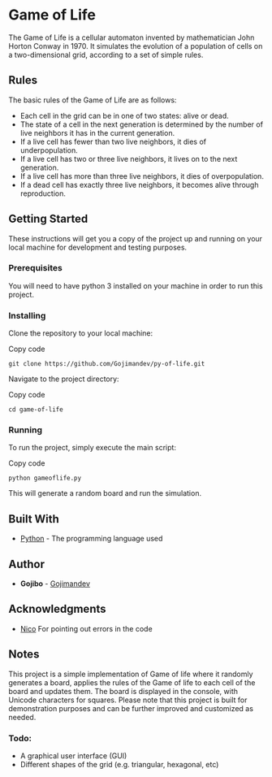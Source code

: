 
# Game of Life

The Game of Life is a cellular automaton invented by mathematician John Horton Conway in 1970. It simulates the evolution of a population of cells on a two-dimensional grid, according to a set of simple rules.

## Rules
The basic rules of the Game of Life are as follows:

-   Each cell in the grid can be in one of two states: alive or dead.
-   The state of a cell in the next generation is determined by the number of live neighbors it has in the current generation.
-   If a live cell has fewer than two live neighbors, it dies of underpopulation.
-   If a live cell has two or three live neighbors, it lives on to the next generation.
-   If a live cell has more than three live neighbors, it dies of overpopulation.
-   If a dead cell has exactly three live neighbors, it becomes alive through reproduction.

## Getting Started

These instructions will get you a copy of the project up and running on your local machine for development and testing purposes.

### Prerequisites

You will need to have python 3 installed on your machine in order to run this project.

### Installing

Clone the repository to your local machine:

Copy code

`git clone https://github.com/Gojimandev/py-of-life.git` 

Navigate to the project directory:

Copy code

`cd game-of-life` 

### Running

To run the project, simply execute the main script:

Copy code

`python gameoflife.py` 

This will generate a random board and run the simulation.

## Built With

-   [Python](https://www.python.org/) - The programming language used

## Author

-   **Gojibo** - [Gojimandev](https://github.com/Gojimandev)

## Acknowledgments
- [Nico](https://github.com/NicoLeiner "https://github.com/NicoLeiner") For pointing out errors in the code

## Notes
This project is a simple implementation of Game of life where it randomly generates a board, applies the rules of the Game of life to each cell of the board and updates them. The board is displayed in the console, with Unicode characters for squares. Please note that this project is built for demonstration purposes and can be further improved and customized as needed.

### Todo:
- A graphical user interface (GUI)
- Different shapes of the grid (e.g. triangular, hexagonal, etc)
